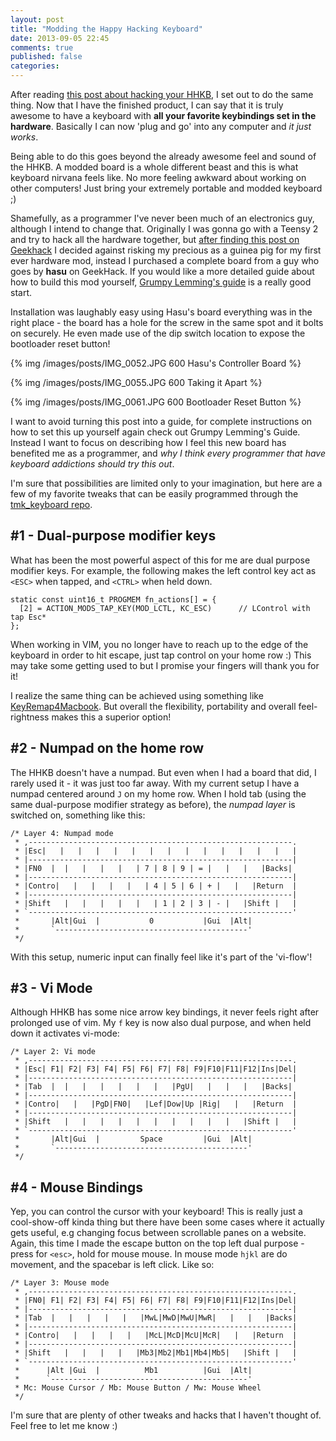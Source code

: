 ```yaml
---
layout: post
title: "Modding the Happy Hacking Keyboard"
date: 2013-09-05 22:45
comments: true
published: false
categories: 
---
```


After reading [this post about hacking your HHKB][grumpy], I set out to do the
same thing. Now that I have the finished product, I can say that it is truly
awesome to have a keyboard with **all your favorite keybindings set in the
hardware**. Basically I can now 'plug and go' into any computer and _it just
works_.

Being able to do this goes beyond the already awesome feel and sound of the
HHKB. A modded board is a whole different beast and this is what keyboard
nirvana feels like. No more feeling awkward about working on other computers!
Just bring your extremely portable and modded keyboard ;)

Shamefully, as a programmer I've never been much of an electronics guy,
although I intend to change that. Originally I was gonna go with a Teensy 2
and try to hack all the hardware together, but [after finding this post on
Geekhack][geekhack] I decided against risking my precious as a guinea pig for
my first ever hardware mod, instead I purchased a complete board from a guy
who goes by **hasu** on GeekHack. If you would like a more detailed guide
about how to build this mod yourself, [Grumpy Lemming's guide][grumpy] is a
really good start.

Installation was laughably easy using Hasu's board everything was in the right
place - the board has a hole for the screw in the same spot and it bolts on
securely. He even made use of the dip switch location to expose the bootloader
reset button!

{% img /images/posts/IMG_0052.JPG 600 Hasu's Controller Board %}

{% img /images/posts/IMG_0055.JPG 600 Taking it Apart %}

{% img /images/posts/IMG_0061.JPG 600 Bootloader Reset Button %}

I want to avoid turning this post into a guide, for complete instructions on
how to set this up yourself again check out Grumpy Lemming's Guide. Instead I
want to focus on describing how I feel this new board has benefited me as a
programmer, and *why I think every programmer that have keyboard addictions
should try this out*.

I'm sure that possibilities are limited only to your imagination, but here are
a few of my favorite tweaks that can be easily programmed through the
[tmk_keyboard repo][tmk].

## #1 - Dual-purpose modifier keys

What has been the most powerful aspect of this for me are dual purpose modifier
keys. For example, the following makes the left control key act as `<ESC>` when
tapped, and `<CTRL>` when held down.

    static const uint16_t PROGMEM fn_actions[] = {
      [2] = ACTION_MODS_TAP_KEY(MOD_LCTL, KC_ESC)      // LControl with tap Esc*
    };

When working in VIM, you no longer have to reach up to the edge of the keyboard
in order to hit escape, just tap control on your home row :) This may take
some getting used to but I promise your fingers will thank you for it!

I realize the same thing can be achieved using something like
[KeyRemap4Macbook][keyremap]. But overall the flexibility, portability and
overall feel-rightness makes this a superior option!


## #2 - Numpad on the home row

The HHKB doesn't have a numpad. But even when I had a board that did, I rarely
used it - it was just too far away. With my current setup I have a numpad
centered around `J` on my home row. When I hold tab (using the same
dual-purpose modifier strategy as before), the _numpad layer_ is
switched on, something like this:


    /* Layer 4: Numpad mode
     * ,-----------------------------------------------------------.
     * |Esc|   |   |   |   |   |   |   |   |   |   |   |   |   |   |
     * |-----------------------------------------------------------|
     * |FN0  |  |   |   |   |   | 7 | 8 | 9 | = |   |   |   |Backs|
     * |-----------------------------------------------------------|
     * |Contro|   |   |   |   |   | 4 | 5 | 6 | + |   |   |Return  |
     * |-----------------------------------------------------------|
     * |Shift   |   |   |   |   |   | 1 | 2 | 3 | - |   |Shift |   |
     * `-----------------------------------------------------------'
     *       |Alt|Gui  |           0           |Gui  |Alt|
     *       `-------------------------------------------'
     */

With this setup, numeric input can finally feel like it's part of the 'vi-flow'!


## #3 - Vi Mode

Although HHKB has some nice arrow key bindings, it never feels right after
prolonged use of vim. My `f` key is now also dual purpose, and when held down
it activates vi-mode:

    /* Layer 2: Vi mode
     * ,-----------------------------------------------------------.
     * |Esc| F1| F2| F3| F4| F5| F6| F7| F8| F9|F10|F11|F12|Ins|Del|
     * |-----------------------------------------------------------|
     * |Tab  |  |   |   |   |   |   |   |PgU|   |   |   |   |Backs|
     * |-----------------------------------------------------------|
     * |Contro|   |   |PgD|FN0|   |Lef|Dow|Up |Rig|   |   |Return  |
     * |-----------------------------------------------------------|
     * |Shift   |   |   |   |   |   |   |   |   |   |   |Shift |   |
     * `-----------------------------------------------------------'
     *       |Alt|Gui  |         Space         |Gui  |Alt|
     *       `-------------------------------------------'
     */


## #4 - Mouse Bindings

Yep, you can control the cursor with your keyboard! This is really just a
cool-show-off kinda thing but there have been some cases where it actually
gets useful, e.g changing focus between scrollable panes on a website. Again,
this time I made the escape button on the top left dual purpose - press for
`<esc>`, hold for mouse mouse. In mouse mode `hjkl` are do movement, and the
spacebar is left click. Like so:

    /* Layer 3: Mouse mode
     * ,-----------------------------------------------------------.
     * |FN0| F1| F2| F3| F4| F5| F6| F7| F8| F9|F10|F11|F12|Ins|Del|
     * |-----------------------------------------------------------|
     * |Tab  |   |   |   |   |   |MwL|MwD|MwU|MwR|   |   |   |Backs|
     * |-----------------------------------------------------------|
     * |Contro|   |   |   |   |   |McL|McD|McU|McR|   |   |Return  |
     * |-----------------------------------------------------------|
     * |Shift   |   |   |   |   |Mb3|Mb2|Mb1|Mb4|Mb5|   |Shift |   |
     * `-----------------------------------------------------------'
     *      |Alt |Gui  |          Mb1          |Gui  |Alt|
     *      `--------------------------------------------'
     * Mc: Mouse Cursor / Mb: Mouse Button / Mw: Mouse Wheel 
     */


I'm sure that are plenty of other tweaks and hacks that I haven't thought of.
Feel free to let me know :)


[grumpy]: http://grumpylemming.com/blog/2012/12/24/hacking-a-happy-hacking-keyboard/
[geekhack]: http://geekhack.org/index.php?topic=12047.0
[tmk]: https://github.com/tmk/tmk_keyboard
[keyremap]: https://pqrs.org/macosx/keyremap4macbook/
